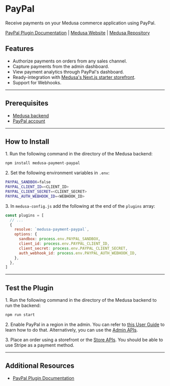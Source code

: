 # PayPal

Receive payments on your Medusa commerce application using PayPal.

[PayPal Plugin Documentation](https://docs.medusajs.com/plugins/payment/paypal) | [Medusa Website](https://medusajs.com/) | [Medusa Repository](https://github.com/medusajs/medusa)

## Features

- Authorize payments on orders from any sales channel.
- Capture payments from the admin dashboard.
- View payment analytics through PayPal's dashboard.
- Ready-integration with [Medusa's Next.js starter storefront](https://docs.medusajs.com/starters/nextjs-medusa-starter).
- Support for Webhooks.

---

## Prerequisites

- [Medusa backend](https://docs.medusajs.com/development/backend/install)
- [PayPal account](https://www.paypal.com)

---

## How to Install

1\. Run the following command in the directory of the Medusa backend:

  ```bash
  npm install medusa-payment-paypal
  ```

2\. Set the following environment variables in `.env`:

  ```bash
  PAYPAL_SANDBOX=false
  PAYPAL_CLIENT_ID=<CLIENT_ID>
  PAYPAL_CLIENT_SECRET=<CLIENT_SECRET>
  PAYPAL_AUTH_WEBHOOK_ID=<WEBHOOK_ID>
  ```

3\. In `medusa-config.js` add the following at the end of the `plugins` array:

  ```js
  const plugins = [
    // ...
    {
      resolve: `medusa-payment-paypal`,
      options: {
        sandbox: process.env.PAYPAL_SANDBOX,
        client_id: process.env.PAYPAL_CLIENT_ID,
        client_secret: process.env.PAYPAL_CLIENT_SECRET,
        auth_webhook_id: process.env.PAYPAL_AUTH_WEBHOOK_ID,
      },
    },
  ]
  ```

---

## Test the Plugin

1\. Run the following command in the directory of the Medusa backend to run the backend:

  ```bash
  npm run start
  ```

2\. Enable PayPal in a region in the admin. You can refer to [this User Guide](https://docs.medusajs.com/user-guide/regions/providers) to learn how to do that. Alternatively, you can use the [Admin APIs](https://docs.medusajs.com/api/admin#tag/Region/operation/PostRegionsRegion).

3\. Place an order using a storefront or the [Store APIs](https://docs.medusajs.com/api/store). You should be able to use Stripe as a payment method.

---

## Additional Resources

- [PayPal Plugin Documentation](https://docs.medusajs.com/plugins/payment/paypal)
